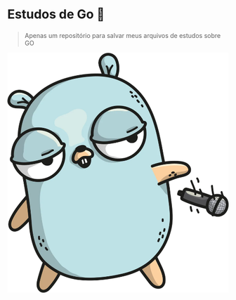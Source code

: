 # Estudos de Go :beaver:
###
> Apenas um repositório para salvar meus arquivos de estudos sobre GO

![Imagem](image.png)
